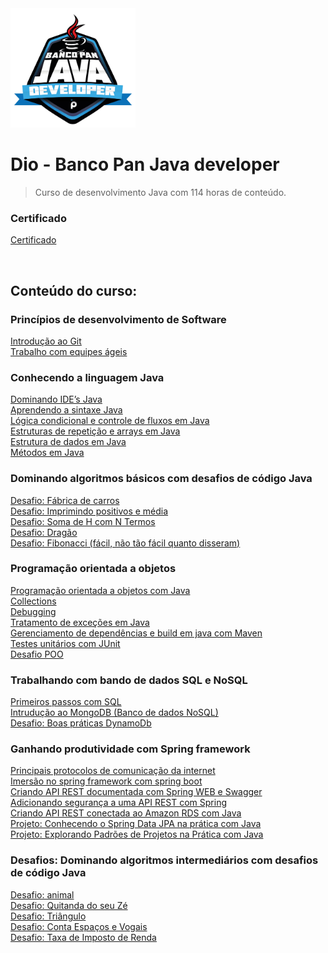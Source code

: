<img src="/Arquivos/Conteudo/img/0.webp" alt="" width="200">

# Dio - Banco Pan Java developer

> Curso de desenvolvimento Java com 114 horas de conteúdo.

### Certificado
[Certificado](/Arquivos/Certificado/Certificado.pdf)

<br>

## Conteúdo do curso:

### Princípios de desenvolvimento de Software
[Introdução ao Git](/Arquivos/Conteudo/1%20-%20Principio%20de%20desenvolvimento%20de%20software/1.1%20Introducao%20ao%20git.md) <br>
[Trabalho com equipes ágeis](/Arquivos/Conteudo/1%20-%20Principio%20de%20desenvolvimento%20de%20software/1.2%20Trabalho%20com%20equipes%20ageis.md)

### Conhecendo a linguagem Java
[Dominando IDE’s Java]() <br>
[Aprendendo a sintaxe Java]() <br>
[Lógica condicional e controle de fluxos em Java]() <br>
[Estruturas de repetição e arrays em Java]() <br>
[Estrutura de dados em Java]() <br>
[Métodos em Java]()

### Dominando algoritmos básicos com desafios de código Java
[Desafio: Fábrica de carros]() <br>
[Desafio: Imprimindo positivos e média]() <br>
[Desafio: Soma de H com N Termos]() <br>
[Desafio: Dragão]() <br>
[Desafio: Fibonacci (fácil, não tão fácil quanto disseram)]()

### Programação orientada a objetos
[Programação orientada a objetos com Java]() <br>
[Collections]() <br>
[Debugging]() <br>
[Tratamento de exceções em Java]() <br>
[Gerenciamento de dependências e build em java com Maven]() <br>
[Testes unitários com JUnit]() <br>
[Desafio POO]()

### Trabalhando com bando de dados SQL e NoSQL
[Primeiros passos com SQL]() <br>
[Intrudução ao MongoDB (Banco de dados NoSQL)]() <br>
[Desafio: Boas práticas DynamoDb]()

### Ganhando produtividade com Spring framework
[Principais protocolos de comunicação da internet]() <br>
[Imersão no spring framework com spring boot]() <br>
[Criando API REST documentada com Spring WEB e Swagger]() <br>
[Adicionando segurança a uma API REST com Spring]() <br>
[Criando API REST conectada ao Amazon RDS com Java]() <br>
[Projeto: Conhecendo o Spring Data JPA na prática com Java]() <br>
[Projeto: Explorando Padrões de Projetos na Prática com Java]()

### Desafios: Dominando algoritmos intermediários com desafios de código Java
[Desafio: animal]() <br>
[Desafio: Quitanda do seu Zé]() <br>
[Desafio: Triângulo]() <br>
[Desafio: Conta Espaços e Vogais]() <br>
[Desafio: Taxa de Imposto de Renda]()
